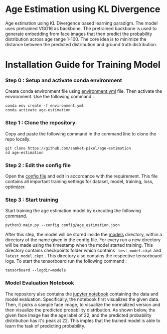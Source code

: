 # Age Estimation using KL Divergence 
Age estimation using KL Divergence based learning paradigm. The model uses pretrained VGG16 as backbone.
The pretrained backbone is used to generate embedding from face images that then predict the probability distribution across age range 1-100.
The core idea is to minimize the distance between the predicted distribution and ground truth distribution.

# Installation Guide for Training Model
### Step 0 : Setup and activate conda environment
Create conda environment file using [environment.yml](environment.yml) file. Then activate the environment.
Use the following command :
```angular2html
conda env create -f environment.yml
conda activate age-estimation
```

### Step 1 : Clone the repository.
Copy and paste the following command in the command line to clone the repo locally.
```angular2html
git clone https://github.com/sanket-pixel/age-estimation
cd age-estimation
```
### Step 2 : Edit the config file
Open the [config file](config/age_estimation.json) and edit in accordance with the requirement.
This file contains all important training settings for dataset, model, training, loss, optimizer.

### Step 3 : Start training
Start training the age estimation model by executing the following command.
```angular2html
python3 main.py --config config/age_estimation.json 
```

After this step, the model will be stored inside the [models](models) directory,
within a directory of the name given in the config file. For every run a new directory will be made using the timestamp when the model started training.
This directory contains checkpoints folder which contains ``` best_model.ckpt``` and ```latest_model.ckpt``` . This directory also contains the respective tensorboard logs.
To start the tensorboard run the following command :
```angular2html
tensorboard --logdir=models
```

### Model Evaluation Notebook
The repository also contains the [jupyter notebook](notebooks/model-analytics.ipynb) containing the data
and model evaluation. Specifically, the notebook first visualizes the given data. Then, it picks a sample face image,
to visualize the normalized version and then visualize the predicted probability distribution.
As shown below, the given face image has the age label of 22, and the predicted probability distribution has it's peak at 22.
This imples that the trained model is able to learn the task of predicting probability.
